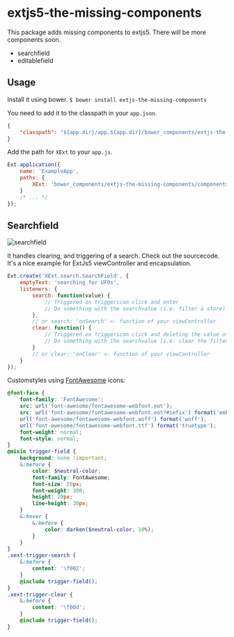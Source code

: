 extjs5-the-missing-components
=============================

This package adds missing components to extjs5.
There will be more components soon.

* searchfield
* editablefield

Usage
-----

Install it using bower.
`$ bower install extjs-the-missing-components`

You need to add it to the classpath in your `app.json`.
```json
{
    "classpath": "${app.dir}/app,${app.dir}/bower_components/extjs-the-missing-components",
}
```

Add the path for `XExt` to your `app.js`.
```js
Ext.application({
    name: 'ExampleApp',
    paths: {
        XExt: 'bower_components/extjs-the-missing-components/components'
    }
    /* ... */
});
```

Searchfield
-----------

![searchfield](https://github.com/stoeffel/extjs5-the-missing-components/raw/master/images/searchfield.png)

It handles clearing, and triggering of a search.
Check out the sourcecode. It's a nice example for ExtJs5 viewController and encapsulation.

```js
Ext.create('XExt.search.SearchField', {
    emptyText: 'searching for UFOs',
    listeners: {
        search: function(value) {
            // Triggered on triggericon click and enter
            // Do something with the searchvalue (i.e. filter a store)
        },
        // or search: 'onSearch' <- function of your viewController
        clear: function() {
            // Triggered on triggericon click and deleting the value of the field
            // Do something with the searchvalue (i.e. clear the filter of a store)
        }
        // or clear: 'onClear' <- function of your viewController
    }
});
```

Customstyles using [FontAwesome](http://fortawesome.github.io/Font-Awesome/) icons:
```scss
@font-face {
    font-family: 'FontAwesome';
    src: url('font-awesome/fontawesome-webfont.eot');
    src: url('font-awesome/fontawesome-webfont.eot?#iefix') format('embedded-opentype'),
    url('font-awesome/fontawesome-webfont.woff') format('woff'),
    url('font-awesome/fontawesome-webfont.ttf') format('truetype');
    font-weight: normal;
    font-style: normal;
}
@mixin trigger-field {
    background: none !important;
    &:before {
        color: $neutral-color;
        font-family: FontAwesome;
        font-size: 20px;
        font-weight: 300;
        height: 20px;
        line-height: 30px;
    }
    &:hover {
        &:before {
            color: darken($neutral-color, 10%);
        }
    }
}
.xext-trigger-search {
    &:before {
        content: '\f002';
    }
    @include trigger-field();
}
.xext-trigger-clear {
    &:before {
        content: '\f00d';
    }
    @include trigger-field();
}
```

